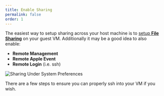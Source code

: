 ```yaml
---
title: Enable Sharing
permalink: false
order: 1
---
```


The easiest way to setup sharing across your host machine is to [setup **File Sharing**](https://support.apple.com/guide/mac-help/set-up-file-sharing-on-mac-mh17131/mac) on your guest VM. Additionally it may be a good idea to also enable:

-  **Remote Management**
- **Remote Apple Event**
- **Remote Login** (i.e. ssh)

![Sharing Under System Preferences](/media/support/tips-enable-sharing.webp "Sharing Under System Preferences")

There are a few steps to ensure you can properly ssh into your VM if you wish.